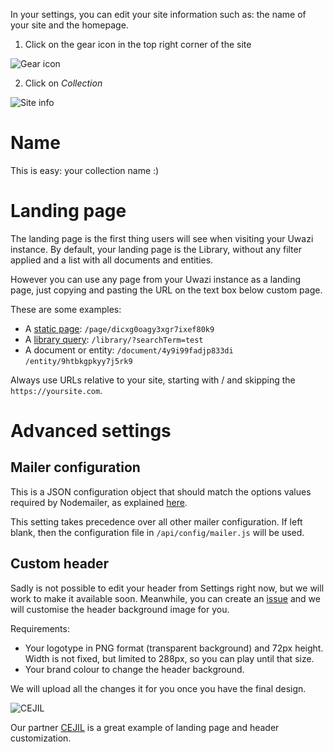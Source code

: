 In your settings, you can edit your site information such as: the name of your site and the homepage.

1. Click on the gear icon in the top right corner of the site

![Gear icon](http://www.uwazi.io/wp-content/uploads/2017/04/gear-icon.png)

2. Click on _Collection_

![Site info](http://www.uwazi.io/wp-content/uploads/2017/04/site-info.png)

# Name
This is easy: your collection name :)

# Landing page
The landing page is the first thing users will see when visiting your Uwazi instance. By default, your landing page is the Library, without any filter applied and a list with all documents and entities.

However you can use any page from your Uwazi instance as a landing page, just copying and pasting the URL on the text box below custom page.

These are some examples:

- A [static page](https://github.com/huridocs/uwazi/wiki/Create-pages): `/page/dicxg0oagy3xgr7ixef80k9`
- A [library query](https://github.com/huridocs/uwazi/wiki/Filter): `/library/?searchTerm=test`
- A document or entity: `/document/4y9i99fadjp833di` `/entity/9htbkgpkyy7j5rk9`

Always use URLs relative to your site, starting with / and skipping the `https://yoursite.com`.

# Advanced settings

## Mailer configuration

This is a JSON configuration object that should match the options values required by Nodemailer, as explained [here](http://nodemailer.com/smtp/).

This setting takes precedence over all other mailer configuration. If left blank, then the configuration file in `/api/config/mailer.js` will be used.

## Custom header

Sadly is not possible to edit your header from Settings right now, but we will work to make it available soon. Meanwhile, you can create an [issue](https://github.com/huridocs/uwazi/issue/) and we will customise the header background image for you.

Requirements:

- Your logotype in PNG format (transparent background) and 72px height. Width is not fixed, but limited to 288px, so you can play until that size.
- Your brand colour to change the header background.

We will upload all the changes it for you once you have the final design.

![CEJIL](http://huridocs.github.io/uwazi-assets/wiki/screenshots/site-cejil.png)

Our partner [CEJIL](https://cejil.uwazi.io) is a great example of landing page and header customization.